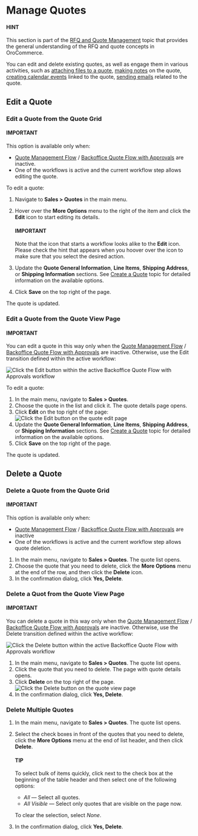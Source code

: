 # Manage Quotes

#### HINT
This section is part of the [RFQ and Quote Management](../../../concept-guides/rfq-quotes/index.md#concept-guide-rfq-quotes) topic that provides the general understanding of the RFQ and quote concepts in OroCommerce.

You can edit and delete existing quotes, as well as engage them in various activities, such as [attaching files to a quote](../../getting-started/information-management/attachments.md#user-guide-activities-attachments), [making notes](../../getting-started/information-management/notes.md#user-guide-add-note) on the quote, [creating calendar events](../../activities/calendar-events/index.md#doc-activities-events) linked to the quote, [sending emails](../../getting-started/user-menu/my-emails.md#user-guide-using-emails) related to the quote.

<a id="quotes-actions-edit"></a>

## Edit a Quote

<a id="quotes-actions-edit-fromgrid"></a>

### Edit a Quote from the Quote Grid

<!-- begin -->

#### IMPORTANT
This option is available only when:

* [Quote Management Flow](flows/index.md#simple-quote-management) / [Backoffice Quote Flow with Approvals](flows/index.md#quote-management-with-approvals) are inactive.
* One of the workflows is active and the current workflow step allows editing the quote.

To edit a quote:

1. Navigate to **Sales > Quotes** in the main menu.
2. Hover over the <i class="fa fa-ellipsis-h fa-lg" aria-hidden="true"></i> **More Options** menu to the right of the item and click the <i class="fa fa-edit fa-lg" aria-hidden="true"></i> **Edit** icon to start editing its details.

   #### IMPORTANT
   Note that the icon that starts a workflow looks alike to the **Edit** icon. Please check the hint that appears when you hoover over the icon to make sure that you select the desired action.
3. Update the **Quote General Information**, **Line Items**, **Shipping Address**, or **Shipping Information** sections. See [Create a Quote](create/create-from-scratch.md#quote-create-from-scratch) topic for detailed information on the available options.
4. Click **Save** on the top right of the page.

The quote is updated.

<!-- finish -->

<a id="quotes-actions-edit-fromviewpage"></a>

### Edit a Quote from the Quote View Page

#### IMPORTANT
You can edit a quote in this way only when the [Quote Management Flow](flows/index.md#simple-quote-management) / [Backoffice Quote Flow with Approvals](flows/index.md#quote-management-with-approvals) are inactive.  Otherwise, use the Edit transition defined within the active workflow:

![Click the Edit button within the active Backoffice Quote Flow with Approvals workflow](user/img/sales/quotes/quotes_workflowedit1.png)

To edit a quote:

1. In the main menu, navigate to **Sales > Quotes**.
2. Choose the quote in the list and click it. The quote details page opens.
3. Click **Edit** on the top right of the page:
   ![Click the Edit button on the quote edit page](user/img/sales/quotes/quotes_edit1.png)
4. Update the **Quote General Information**, **Line Items**, **Shipping Address**, or **Shipping Information** sections. See [Create a Quote](create/create-from-scratch.md#quote-create-from-scratch) topic for detailed information on the available options.
5. Click **Save** on the top right of the page.

The quote is updated.

<a id="quotes-actions-delete"></a>

<a id="quotes-actions-delete-fromgrid"></a>

## Delete a Quote

### Delete a Quote from the Quote Grid

<!-- begin -->

#### IMPORTANT
This option is available only when:

* [Quote Management Flow](flows/index.md#simple-quote-management) / [Backoffice Quote Flow with Approvals](flows/index.md#quote-management-with-approvals) are inactive
* One of the workflows is active and the current workflow step allows quote deletion.

1. In the main menu, navigate to **Sales > Quotes**. The quote list opens.
2. Choose the quote that you need to delete, click the <i class="fa fa-ellipsis-h fa-lg" aria-hidden="true"></i> **More Options** menu at the end of the row, and then click the <i class="fas fa-trash-alt" aria-hidden="true"></i> **Delete** icon.
3. In the confirmation dialog, click **Yes, Delete**.

<!-- finish -->

<a id="quotes-actions-delete-fromviewpage"></a>

### Delete a Quot from the Quote View Page

#### IMPORTANT
You can delete a quote in this way only when the [Quote Management Flow](flows/index.md#simple-quote-management) / [Backoffice Quote Flow with Approvals](flows/index.md#quote-management-with-approvals) are inactive. Otherwise, use the Delete transition defined within the active workflow:

![Click the Delete button within the active Backoffice Quote Flow with Approvals workflow](user/img/sales/quotes/quotes_workflowdelete1.png)

1. In the main menu, navigate to **Sales > Quotes**. The quote list opens.
2. Click the quote that you need to delete. The page with quote details opens.
3. Click **Delete** on the top right of the page.
   ![Click the Delete button on the quote view page](user/img/sales/quotes/quotes_delete1.png)
4. In the confirmation dialog, click **Yes, Delete**.

<a id="quotes-actions-delete-multiple"></a>

### Delete Multiple Quotes

1. In the main menu, navigate to **Sales > Quotes**. The quote list opens.
2. Select the check boxes in front of the quotes that you need to delete, click the <i class="fa fa-ellipsis-h fa-lg" aria-hidden="true"></i> **More Options** menu at the end of list header, and then click <i class="fas fa-trash-alt" aria-hidden="true"></i> **Delete**.

   #### TIP
   To select bulk of items quickly, click <i class="fa fa-caret-down fa-lg" aria-hidden="true"></i> next to the check box at the beginning of the table header and then select one of the following options:
   * *All* — Select all quotes.
   * *All Visible* — Select only quotes that are visible on the page now.

   To clear the selection, select *None*.
3. In the confirmation dialog, click **Yes, Delete**.

<!-- fa-bars = fa-navicon -->
<!-- Ic Tiles is used as Set As Default in saved views, and as tiles in display layout options -->
<!-- IcPencil refers to Rename in Commerce and Inline Editing in CRM -->
<!-- Check mark in the square. -->
<!-- SortDesc is also used as drop-down arrow -->
